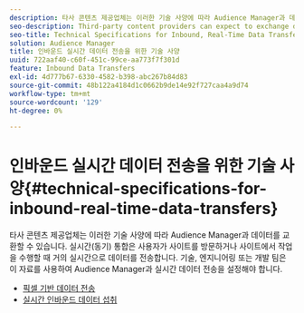 ```yaml
---
description: 타사 콘텐츠 제공업체는 이러한 기술 사양에 따라 Audience Manager과 데이터를 교환할 수 있습니다. 실시간(동기) 통합은 사용자가 사이트를 방문하거나 사이트에서 작업을 수행할 때 거의 실시간으로 데이터를 전송합니다. 기술, 엔지니어링 또는 개발 팀은 이 자료를 사용하여 Audience Manager과 실시간 데이터 전송을 설정해야 합니다.
seo-description: Third-party content providers can expect to exchange data with Audience Manager according to these technical specifications. A real-time (synchronous) integration transfers data in near-real time as a user visits or takes actions on your site. Technical, engineering, or development teams should use this material to help set up real-time data transfers with Audience Manager.
seo-title: Technical Specifications for Inbound, Real-Time Data Transfers
solution: Audience Manager
title: 인바운드 실시간 데이터 전송을 위한 기술 사양
uuid: 722aaf40-c60f-451c-99ce-aa773f7f301d
feature: Inbound Data Transfers
exl-id: 4d777b67-6330-4582-b398-abc267b84d83
source-git-commit: 48b122a4184d1c0662b9de14e92f727caa4a9d74
workflow-type: tm+mt
source-wordcount: '129'
ht-degree: 0%

---
```


# 인바운드 실시간 데이터 전송을 위한 기술 사양{#technical-specifications-for-inbound-real-time-data-transfers}

타사 콘텐츠 제공업체는 이러한 기술 사양에 따라 Audience Manager과 데이터를 교환할 수 있습니다. 실시간(동기) 통합은 사용자가 사이트를 방문하거나 사이트에서 작업을 수행할 때 거의 실시간으로 데이터를 전송합니다. 기술, 엔지니어링 또는 개발 팀은 이 자료를 사용하여 Audience Manager과 실시간 데이터 전송을 설정해야 합니다.

<!-- c_rt_realtime_intro.xml -->

* [픽셀 기반 데이터 전송](/help/using/integration/sending-audience-data/real-time-data-integration/pixel-based-data-transfer.md)
* [실시간 인바운드 데이터 섭취](/help/using/integration/sending-audience-data/real-time-data-integration/real-time-data-transfer.md)
